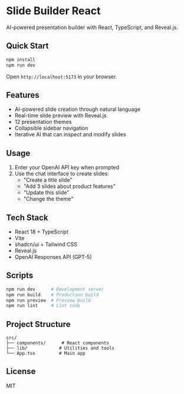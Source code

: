 # Slide Builder React

AI-powered presentation builder with React, TypeScript, and Reveal.js.

## Quick Start

```bash
npm install
npm run dev
```

Open `http://localhost:5173` in your browser.

## Features

- AI-powered slide creation through natural language
- Real-time slide preview with Reveal.js
- 12 presentation themes
- Collapsible sidebar navigation
- Iterative AI that can inspect and modify slides

## Usage

1. Enter your OpenAI API key when prompted
2. Use the chat interface to create slides:
   - "Create a title slide"
   - "Add 3 slides about product features"
   - "Update this slide"
   - "Change the theme"

## Tech Stack

- React 18 + TypeScript
- Vite
- shadcn/ui + Tailwind CSS
- Reveal.js
- OpenAI Responses API (GPT-5)

## Scripts

```bash
npm run dev      # Development server
npm run build    # Production build
npm run preview  # Preview build
npm run lint     # Lint code
```

## Project Structure

```
src/
├── components/      # React components
├── lib/            # Utilities and tools
└── App.tsx         # Main app
```

## License

MIT